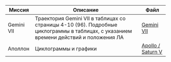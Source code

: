 Миссия | Описание | Файл
---|---|---
Gemini VII | Траектория Gemini VII в таблицах со страницы 4-10 (96). Подробные циклограммы в таблицах, с указанием времени действий и положения ЛА | [Gemini VII](lib/4-15-page-Gemini-Program-Mission-Report-Gemini-Viii.pdf)
Аполлон | Циклограммы и графики | [Apollo / Saturn V](lib/3-8-page-apollo-saturnV-postflight-trajectory.pdf)
